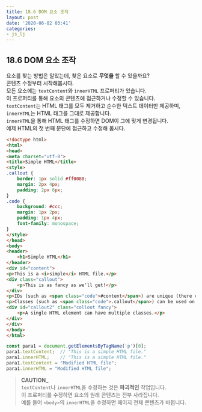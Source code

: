 ```yaml
---
title: 18.6 DOM 요소 조작
layout: post
date: '2020-06-02 03:41'
categories:
- js_lj
---
```


## 18.6 DOM 요소 조작

요소를 찾는 방법은 알았는데, 찾은 요소로 **무엇을** 할 수 있을까요?  
콘텐츠 수정부터 시작해봅시다.  
모든 요소에는 `textContent`와 `innerHTML` 프로퍼티가 있습니다.  
이 프로퍼티를 통해 요소의 콘텐츠에 접근하거나 수정할 수 있습니다.  
`textContent`는 HTML 태그를 모두 제거하고 순수한 텍스트 데이터만 제공하며, `innerHTML`는 HTML 태그를 그대로 제공합니다.  
`innerHTML`을 통해 HTML 태그를 수정하면 DOM이 그에 맞게 변경됩니다.  
예제 HTML의 첫 번째 문단에 접근하고 수정해 봅시다.

```html
<!doctype html>
<html>
<head>
<meta charset="utf-8">
<title>Simple HTML</title>
<style>
.callout {
    border: 1px solid #ff0080;
    margin: 2px 4px;
    padding: 2px 6px;
}
.code {
    background: #ccc;
    margin: 1px 2px;
    padding: 1px 4px;
    font-family: monospace;
}
</style>
</head>
<body>
<header>
    <h1>Simple HTML</h1>
</header>
<div id="content">
<p>This is a <i>simple</i> HTML file.</p>
<div class="callout">
    <p>This is as fancy as we'll get!</p>
</div>
<p>IDs (such as <span class="code">#content</span>) are unique (there can only be one per page).</p>
<p>Classes (such as <span class="code">.callout</span>) can be used on many elements.</p>
<div id="callout2" class="collout fancy">
    <p>A single HTML element can have multiple classes.</p>
</div>
</div>
</body>
</html>
```

```javascript
const para1 = document.getElementsByTagName('p')[0];
para1.textContent;  // "This is a simple HTML file."
para1.innerHTML;    // "This is a simple HTML file."
para1.textContent = "Modified HTML file";
para1.innerHTML = "Modified HTML file";
```

>**CAUTION_**  
>`textContent`나 `innerHTML`을 수정하는 것은 **파괴적인** 작업입니다.  
>이 프로퍼티를 수정하면 요소의 원래 콘텐츠는 전부 사라집니다.  
>예를 들어 `<body>`의 `innerHTML`을 수정하면 페이지 전체 콘텐츠가 바뀝니다. 













